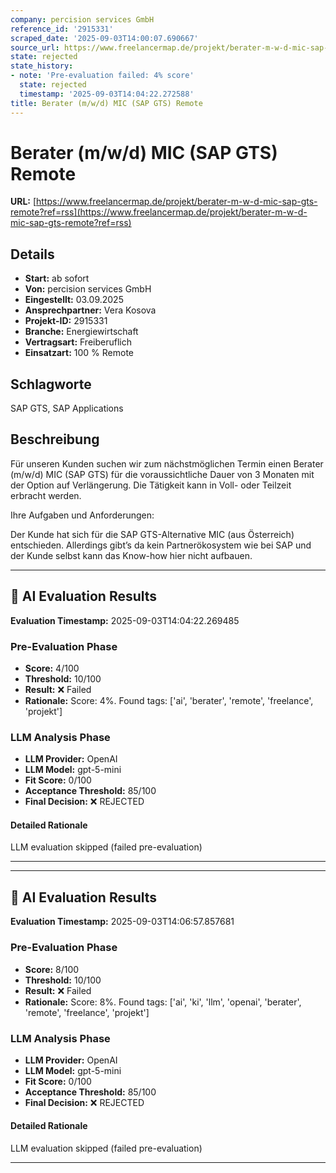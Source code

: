```yaml
---
company: percision services GmbH
reference_id: '2915331'
scraped_date: '2025-09-03T14:00:07.690667'
source_url: https://www.freelancermap.de/projekt/berater-m-w-d-mic-sap-gts-remote?ref=rss
state: rejected
state_history:
- note: 'Pre-evaluation failed: 4% score'
  state: rejected
  timestamp: '2025-09-03T14:04:22.272588'
title: Berater (m/w/d) MIC (SAP GTS) Remote
---
```



# Berater (m/w/d) MIC (SAP GTS) Remote
**URL:** [https://www.freelancermap.de/projekt/berater-m-w-d-mic-sap-gts-remote?ref=rss](https://www.freelancermap.de/projekt/berater-m-w-d-mic-sap-gts-remote?ref=rss)
## Details
- **Start:** ab sofort
- **Von:** percision services GmbH
- **Eingestellt:** 03.09.2025
- **Ansprechpartner:** Vera Kosova
- **Projekt-ID:** 2915331
- **Branche:** Energiewirtschaft
- **Vertragsart:** Freiberuflich
- **Einsatzart:** 100
                                                % Remote

## Schlagworte
SAP GTS, SAP Applications

## Beschreibung
Für unseren Kunden suchen wir zum nächstmöglichen Termin einen Berater (m/w/d) MIC (SAP GTS) für die voraussichtliche Dauer von 3 Monaten mit der Option auf Verlängerung. Die Tätigkeit kann in Voll- oder Teilzeit erbracht werden.

Ihre Aufgaben und Anforderungen:

Der Kunde hat sich für die SAP GTS-Alternative MIC (aus Österreich) entschieden. Allerdings gibt’s da kein Partnerökosystem wie bei SAP und der Kunde selbst kann das Know-how hier nicht aufbauen.

---

## 🤖 AI Evaluation Results

**Evaluation Timestamp:** 2025-09-03T14:04:22.269485

### Pre-Evaluation Phase
- **Score:** 4/100
- **Threshold:** 10/100
- **Result:** ❌ Failed
- **Rationale:** Score: 4%. Found tags: ['ai', 'berater', 'remote', 'freelance', 'projekt']

### LLM Analysis Phase
- **LLM Provider:** OpenAI
- **LLM Model:** gpt-5-mini
- **Fit Score:** 0/100
- **Acceptance Threshold:** 85/100
- **Final Decision:** ❌ REJECTED

#### Detailed Rationale
LLM evaluation skipped (failed pre-evaluation)

---


---

## 🤖 AI Evaluation Results

**Evaluation Timestamp:** 2025-09-03T14:06:57.857681

### Pre-Evaluation Phase
- **Score:** 8/100
- **Threshold:** 10/100
- **Result:** ❌ Failed
- **Rationale:** Score: 8%. Found tags: ['ai', 'ki', 'llm', 'openai', 'berater', 'remote', 'freelance', 'projekt']

### LLM Analysis Phase
- **LLM Provider:** OpenAI
- **LLM Model:** gpt-5-mini
- **Fit Score:** 0/100
- **Acceptance Threshold:** 85/100
- **Final Decision:** ❌ REJECTED

#### Detailed Rationale
LLM evaluation skipped (failed pre-evaluation)

---
